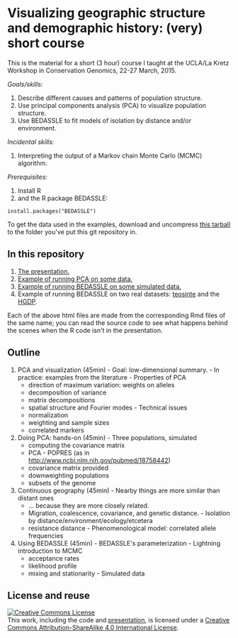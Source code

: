 Visualizing geographic structure and demographic history: (very) short course
======================================================================

This is the material for a short (3 hour) course I taught at the UCLA/La Kretz Workshop in Conservation Genomics, 22-27 March, 2015.


*Goals/skills:* 

1. Describe different causes and patterns of population structure. 
2. Use principal components analysis (PCA) to visualize population structure. 
3. Use BEDASSLE to fit models of isolation by distance and/or environment.

*Incidental skills:*

1. Interpreting the output of a Markov chain Monte Carlo (MCMC) algorithm.

*Prerequisites:*

1. Install R 
2. and the R package BEDASSLE: 
``` 
install.packages("BEDASSLE")
```

To get the data used in the examples, download and uncompress [this tarball](http://phoebe.usc.edu/CGW/CGW-data.tar.gz) to the folder you've put this git repository in.


In this repository
------------------

1. [The presentation.](slides.html)
2. [Example of running PCA on some data.](popres/popres-pca.html)
3. [Example of running BEDASSLE on some simulated data.](bedassle-ex/view-bedassle-sim.html)
4. Example of running BEDASSLE on two real datasets: [teosinte](bedassle-ex/view-bedassle-teosinte.html) and the [HGDP](bedassle-ex/view-bedassle-hgdp.html).

Each of the above html files are made from the corresponding Rmd files of the same name;
you can read the source code to see what happens behind the scenes when the R code isn't in the presentation.

Outline
-------

1.   PCA and visualization (45min)
    -   Goal: low-dimensional summary.
    -   In practice: examples from the literature
    -   Properties of PCA
        -   direction of maximum variation: weights on alleles
        -   decomposition of variance
        -   matrix decompositions
        -   spatial structure and Fourier modes
    -   Technical issues
        -   normalization
        -   weighting and sample sizes
        -   correlated markers
2.   Doing PCA: hands-on (45min)
    -   Three populations, simulated
        -   computing the covariance matrix
        -   PCA
    -   POPRES (as in http://www.ncbi.nlm.nih.gov/pubmed/18758442)
        -   covariance matrix provided
        -   downweighting populations
        -   subsets of the genome
3.   Continuous geography (45min)
    -   Nearby things are more similar than distant ones
        -   ... because they are more closely related.
        -   Migration, coalescence, covariance, and genetic distance.
    -   Isolation by distance/environment/ecology/etcetera
        -   resistance distance
    -   Phenomenological model: correlated allele frequencies
4.   Using BEDASSLE (45min)
    -   BEDASSLE's parameterization
    -   Lightning introduction to MCMC
        -   acceptance rates
        -   likelihood profile
        -   mixing and stationarity
    -   Simulated data



License and reuse
-----------------

<a rel="license" href="http://creativecommons.org/licenses/by-sa/4.0/"><img alt="Creative Commons License" style="border-width:0" src="https://i.creativecommons.org/l/by-sa/4.0/88x31.png" /></a><br />This work, including the code and [presentation](slides.html), is licensed under a <a rel="license" href="http://creativecommons.org/licenses/by-sa/4.0/">Creative Commons Attribution-ShareAlike 4.0 International License</a>.

